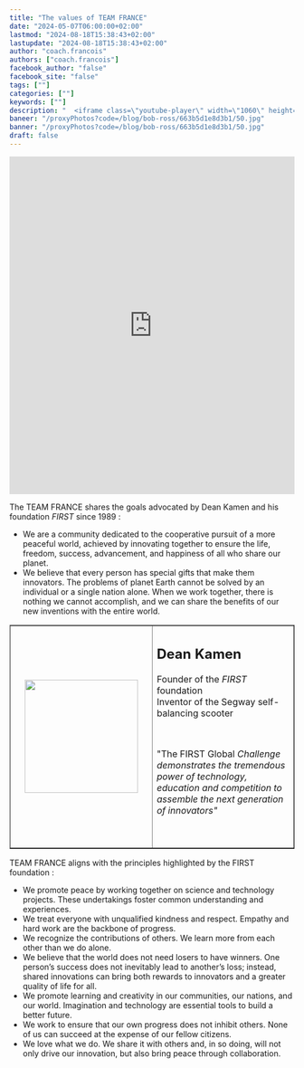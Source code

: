 ```yaml
---
title: "The values of TEAM FRANCE"
date: "2024-05-07T06:00:00+02:00"
lastmod: "2024-08-18T15:38:43+02:00"
lastupdate: "2024-08-18T15:38:43+02:00"
author: "coach.francois"
authors: ["coach.francois"]
facebook_author: "false"
facebook_site: "false"
tags: [""]
categories: [""]
keywords: [""]
description: "  <iframe class=\"youtube-player\" width=\"1060\" height=\"597\" src=\"https://www.youtube.com/embed/HdcyzBC6NDw?version=3&amp;rel=1&amp;showsearch=0&amp;showi "
baneer: "/proxyPhotos?code=/blog/bob-ross/663b5d1e8d3b1/50.jpg"
banner: "/proxyPhotos?code=/blog/bob-ross/663b5d1e8d3b1/50.jpg"
draft: false
---
```

<iframe class="youtube-player" width="100%" height="597" src="https://www.youtube.com/embed/HdcyzBC6NDw?version=3&amp;rel=1&amp;showsearch=0&amp;showinfo=1&amp;iv_load_policy=1&amp;fs=1&amp;hl=fr-FR&amp;autohide=2&amp;wmode=transparent" allowfullscreen="true" style="border:0;" sandbox="allow-scripts allow-same-origin allow-popups allow-presentation allow-popups-to-escape-sandbox"></iframe>

<p>The TEAM FRANCE shares the goals advocated by Dean Kamen and his foundation <i>FIRST</i> since 1989 :</p>
<ul>
<li>We are a community dedicated to the cooperative pursuit of a more peaceful world, achieved by innovating together to ensure the life, freedom, success, advancement, and happiness of all who share our planet.</li>
<li>We believe that every person has special gifts that make them innovators. The problems of planet Earth cannot be solved by an individual or a single nation alone. When we work together, there is nothing we cannot accomplish, and we can share the benefits of our new inventions with the entire world.</li>
</ul>

<table border="1" style="border-collapse: collapse; width: 100%;">
<tbody>
<tr>
<td style="width: 50%; text-align: right;"><img src="/proxyPhotos?code=/blog/bob-ross/663bc0653f908/50.jpg" width="200" height="200" alt="" style="display: block; margin-left: auto; margin-right: auto;" /></td>
<td style="width: 50%;">
<h2><strong>Dean Kamen</strong></h2>
<p>Founder of the <i>FIRST</i> foundation<br /></i>Inventor of the Segway self-balancing scooter</p>
<p>&nbsp;</p>
<p style="text-align: left;"<i>"The FIRST</i> Global<i> Challenge demonstrates the tremendous power of technology, education and competition to assemble the next generation of innovators"</i></p>
<p style="text-align: left;">&nbsp;</p>
</td>
</tr>
</tbody>
</table>

<p>TEAM FRANCE aligns with the principles highlighted by the FIRST foundation :</p>
<ul>
<li>We promote peace by working together on science and technology projects. These undertakings foster common understanding and experiences.</li>
<li>We treat everyone with unqualified kindness and respect. Empathy and hard work are the backbone of progress.</li>
<li>We recognize the contributions of others. We learn more from each other than we do alone.</li>
<li>We believe that the world does not need losers to have winners. One person’s success does not inevitably lead to another’s loss; instead, shared innovations can bring both rewards to innovators and a greater quality of life for all.</li>
<li>We promote learning and creativity in our communities, our nations, and our world. Imagination and technology are essential tools to build a better future.</li>
<li>We work to ensure that our own progress does not inhibit others. None of us can succeed at the expense of our fellow citizens.</li>
<li>We love what we do. We share it with others and, in so doing, will not only drive our innovation, but also bring peace through collaboration.</li>
</ul>
    
